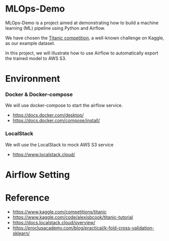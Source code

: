 # MLOps-Demo

MLOps-Demo is a project aimed at demonstrating how to build a machine learning (ML) pipeline using Python and Airflow.

We have chosen the [Titanic competition](https://www.kaggle.com/competitions/titanic), a well-known challenge on Kaggle, as our example dataset.

In this project, we will illustrate how to use Airflow to automatically export the trained model to AWS S3.


# Environment

### Docker & Docker-compose


We will use docker-compose to start the airflow service.

* https://docs.docker.com/desktop/
* https://docs.docker.com/compose/install/


### LocalStack

We will use the LocalStack to mock AWS S3 service

* https://www.localstack.cloud/


# Airflow Setting


# Reference

* https://www.kaggle.com/competitions/titanic
* https://www.kaggle.com/code/alexisbcook/titanic-tutorial
* https://docs.localstack.cloud/overview/
* https://proclusacademy.com/blog/practical/k-fold-cross-validation-sklearn/
